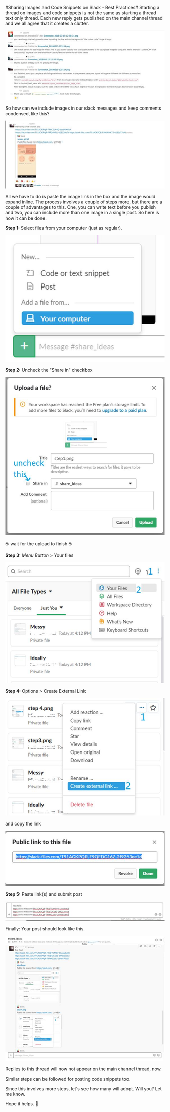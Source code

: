#Sharing Images and Code Snippets on Slack - Best Practices#
Starting a thread on images and code snippets is not the same as starting a thread text only thread. Each new reply gets published on the main channel thread and we all agree that it creates a clutter.

![messy](messy.jpg?raw=true "Messsy")

So how can we include images in our slack messages and keep comments condensed, like this?

![ideally](ideally.jpg?raw=true "Ideally")

All we have to do is paste the image link in the box and the image would expand inline. The process involves a couple of steps more, but there are a couple of advantages to this. One, you can write text before you publish and two, you can include more than one image in a single post. So here is how it can be done.

**Step 1:** Select files from your computer (just as regular).

![Step 1](step1.jpg?raw=true "Step 1")

**Step 2:** Uncheck the "Share in" checkbox

![Step 2](step2.jpg?raw=true "Step 2")

☕ wait for the upload to finish ☕

**Step 3:** *Menu Button* > Your files

![Step 3](step3.jpg?raw=true "Step 3")

**Step 4:** Options > Create External Link

![Step 4](step4.jpg?raw=true "Step 4")

and copy the link

![Step 4a](step4a.jpg?raw=true "Step 4a")

**Step 5:** Paste link(s) and submit post

![Step 5](step5.jpg?raw=true "Step 5")

Finally: Your post should look like this.

![Finally](finally.jpg?raw=true "Finally")

Replies to this thread will now not appear on the main channel thread, now.

Similar steps can be followed for posting code snippets too.

Since this involves more steps, let's see how many will adopt. Will you? Let me know.

Hope it helps. 🙂